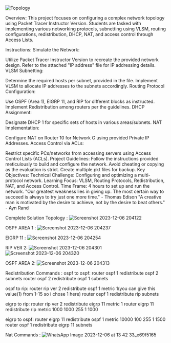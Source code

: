 ![Topology](https://github.com/FaizanPervaz/ComputerNetworks/assets/121532370/5be62759-a8d4-49f4-a19f-fc6a381f348b)

Overview:
This project focuses on configuring a complex network topology using Packet Tracer Instructor Version. Students are tasked with implementing various networking protocols, subnetting using VLSM, routing configurations, redistribution, DHCP, NAT, and access control through Access Lists.

Instructions:
Simulate the Network:

Utilize Packet Tracer Instructor Version to recreate the provided network design.
Refer to the attached "IP address" file for IP addressing details.
VLSM Subnetting:

Determine the required hosts per subnet, provided in the file.
Implement VLSM to allocate IP addresses to the subnets accordingly.
Routing Protocol Configuration:

Use OSPF (Area 1), EIGRP 11, and RIP for different blocks as instructed.
Implement Redistribution among routers per the guidelines.
DHCP Assignment:

Designate DHCP 1 for specific sets of hosts in various areas/subnets.
NAT Implementation:

Configure NAT on Router 10 for Network G using provided Private IP Addresses.
Access Control via ACLs:

Restrict specific PCs/networks from accessing servers using Access Control Lists (ACLs).
Project Guidelines:
Follow the instructions provided meticulously to build and configure the network.
Avoid cheating or copying as the evaluation is strict.
Create multiple pkt files for backup.
Key Objectives:
Technical Challenge: Configuring and optimizing a multi-protocol network.
Learning Focus: VLSM, Routing Protocols, Redistribution, NAT, and Access Control.
Time Frame: 4 hours to set up and run the network.
"Our greatest weakness lies in giving up. The most certain way to succeed is always to try just one more time." - Thomas Edison
"A creative man is motivated by the desire to achieve, not by the desire to beat others." - Ayn Rand

Complete Solution Topology : 
![Screenshot 2023-12-06 204122](https://github.com/FaizanPervaz/ComputerNetworks/assets/121532370/08c057f9-5849-4a9c-a4f8-ae28202ac2d2)

OSPF AREA 1 : 
![Screenshot 2023-12-06 204237](https://github.com/FaizanPervaz/ComputerNetworks/assets/121532370/2b598b3b-b829-4a43-940e-a8309ecbe773)

EIGRP 11 : 
![Screenshot 2023-12-06 204254](https://github.com/FaizanPervaz/ComputerNetworks/assets/121532370/7d928908-03bd-40ee-bf1b-d4c6a92811d9)

RIP VER 2:
![Screenshot 2023-12-06 204301](https://github.com/FaizanPervaz/ComputerNetworks/assets/121532370/2e916614-89e5-4f00-8093-4f155f6a9b09)
![Screenshot 2023-12-06 204320](https://github.com/FaizanPervaz/ComputerNetworks/assets/121532370/2cde9856-84ee-4728-8672-ba5a9e6d61ea)

OSPF AREA 2:
![Screenshot 2023-12-06 204313](https://github.com/FaizanPervaz/ComputerNetworks/assets/121532370/458e5fd0-d84e-425f-9787-b01cf0e7a0cf)

Redistribution Commands : 
ospf to ospf: 
router ospf 1 
redistribute ospf 2 subnets
router ospf 2
redistribute ospf 1 subnets


ospf to rip: 
router rip
ver 2 
redistribute ospf 1 metric 1(you can give this value(1) from 1-15 so i chose 1 here)
router ospf 1 
redistribute rip subnets


eigrp to rip: 
router rip
ver 2 
redistribute eigrp 11 metric 1
router eigrp 11
redistribute rip metric 1000 1000 255 1 1000


eigrp to ospf:
router eigrp 11
 redistribute ospf 1 metric 10000 100 255 1 1500
router ospf 1
 redistribute eigrp 11 subnets

Nat Commands : 
![WhatsApp Image 2023-12-06 at 13 42 33_e69f5165](https://github.com/FaizanPervaz/ComputerNetworks/assets/121532370/91b6b1b7-2c73-4b15-bda4-18644454187e)






